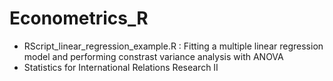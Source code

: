 # Econometrics_R
  - RScript_linear_regression_example.R : Fitting a multiple linear regression model and performing constrast variance analysis with ANOVA
  - Statistics for International Relations Research II
